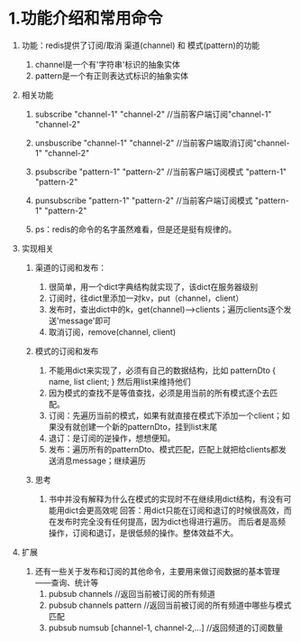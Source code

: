 # 1.功能介绍和常用命令
1.  功能：redis提供了订阅/取消 渠道(channel) 和 模式(pattern)的功能
    1.  channel是一个有'字符串'标识的抽象实体
    2.  pattern是一个有正则表达式标识的抽象实体
    
2.  相关功能
    1.  subscribe "channel-1" "channel-2" //当前客户端订阅"channel-1" "channel-2"
    2.  unsbuscribe "channel-1" "channel-2" //当前客户端取消订阅"channel-1" "channel-2"
    
    3.  psubscribe "pattern-1" "pattern-2" //当前客户端订阅模式 "pattern-1" "pattern-2"
    4.  punsubscribe "pattern-1" "pattern-2" //当前客户端订阅模式 "pattern-1" "pattern-2"
    5.  ps：redis的命令的名字虽然难看，但是还是挺有规律的。
    
    
3.  实现相关
    1.  渠道的订阅和发布：
        1.  很简单，用一个dict字典结构就实现了，该dict在服务器级别
        2.  订阅时，往dict里添加一对kv，put（channel，client）
        3.  发布时，查出dict中的k，get(channel)-->clients；遍历clients逐个发送'message'即可
        4.  取消订阅，remove(channel, client)

    2.  模式的订阅和发布
        1.  不能用dict来实现了，必须有自己的数据结构，比如
            patternDto {
                name,
                list client;
            }
            然后用list来维持他们
        2.  因为模式的查找不是等值查找，必须是用当前的所有模式逐个去匹配。
        3.  订阅：先遍历当前的模式，如果有就直接在模式下添加一个client；如果没有就创建一个新的patternDto，挂到list末尾
        4.  退订：是订阅的逆操作，想想便知。
        5.  发布：遍历所有的patternDto、模式匹配，匹配上就把给clients都发送消息message；继续遍历

    3.  思考
        1.  书中并没有解释为什么在模式的实现时不在继续用dict结构，有没有可能用dict会更高效呢
            回答：用dict只能在订阅和退订的时候很高效，而在发布时完全没有任何提高，因为dict也得进行遍历。
                而后者是高频操作，订阅和退订，是很低频的操作。整体效益不大。
            
4.  扩展
    1.  还有一些关于发布和订阅的其他命令，主要用来做订阅数据的基本管理——查询、统计等
        1.  pubsub channels //返回当前被订阅的所有频道
        2.  pubsub channels pattern //返回当前被订阅的所有频道中哪些与模式匹配
        3.  pubsub numsub [channel-1, channel-2,...] //返回频道的订阅数量
        
        